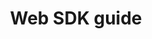 ---
title: Web SDK guide
icon: "c8y-icon c8y-icon-css"
type: root
layout: redirect
section: 
  - app_development
bundle: web
weight: 50
---